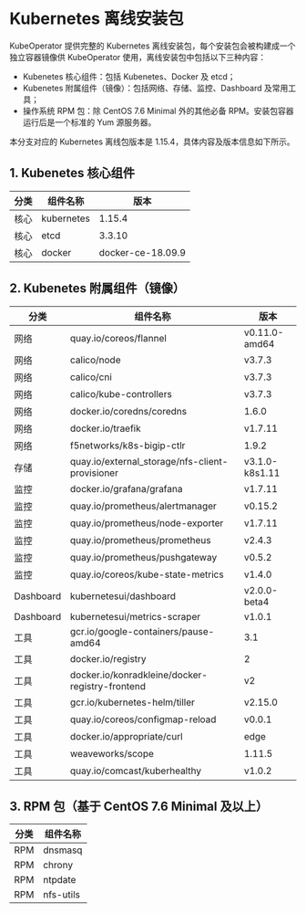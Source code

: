 # Kubernetes 离线安装包

KubeOperator 提供完整的 Kubernetes 离线安装包，每个安装包会被构建成一个独立容器镜像供 KubeOperator 使用，离线安装包中包括以下三种内容：

- Kubenetes 核心组件：包括 Kubenetes、Docker 及 etcd；
- Kubenetes 附属组件（镜像）：包括网络、存储、监控、Dashboard 及常用工具；
- 操作系统 RPM 包：除 CentOS 7.6 Minimal 外的其他必备 RPM。安装包容器运行后是一个标准的 Yum 源服务器。

本分支对应的 Kubernetes 离线包版本是 1.15.4，具体内容及版本信息如下所示。

## 1. Kubenetes 核心组件

|  分类  |  组件名称   | 版本  |
|  ---- |  ----  | ----  |
| 核心 | kubernetes  | 1.15.4 |
| 核心 | etcd  | 3.3.10 |
| 核心 | docker  | docker-ce-18.09.9 |

## 2. Kubenetes 附属组件（镜像）

|  分类  |  组件名称   | 版本  |
|  ---- |  ----  | ----  |
| 网络 | quay.io/coreos/flannel | v0.11.0-amd64 |
| 网络 | calico/node | v3.7.3 |
| 网络 | calico/cni | v3.7.3 |
| 网络 | calico/kube-controllers | v3.7.3 |
| 网络 | docker.io/coredns/coredns | 1.6.0 |
| 网络 | docker.io/traefik | v1.7.11 |
| 网络 | f5networks/k8s-bigip-ctlr | 1.9.2 |
| 存储 | quay.io/external_storage/nfs-client-provisioner | v3.1.0-k8s1.11 |
| 监控 | docker.io/grafana/grafana | v1.7.11 |
| 监控 | quay.io/prometheus/alertmanager | v0.15.2 |
| 监控 | quay.io/prometheus/node-exporter | v1.7.11 |
| 监控 | quay.io/prometheus/prometheus| v2.4.3 |
| 监控 | quay.io/prometheus/pushgateway| v0.5.2 |********
| 监控 | quay.io/coreos/kube-state-metrics| v1.4.0 |
| Dashboard | kubernetesui/dashboard| v2.0.0-beta4 |
| Dashboard | kubernetesui/metrics-scraper| v1.0.1 |
| 工具 | gcr.io/google-containers/pause-amd64| 3.1 |
| 工具 | docker.io/registry| 2 |
| 工具 | docker.io/konradkleine/docker-registry-frontend| v2 |
| 工具 | gcr.io/kubernetes-helm/tiller| v2.15.0 |
| 工具 | quay.io/coreos/configmap-reload| v0.0.1 |
| 工具 | docker.io/appropriate/curl| edge |
| 工具 | weaveworks/scope| 1.11.5 |
| 工具 | quay.io/comcast/kuberhealthy | v1.0.2 |

## 3. RPM 包（基于 CentOS 7.6 Minimal 及以上）

|  分类  |  组件名称  |
|  ---- |  ----   |
| RPM | dnsmasq  | 
| RPM | chrony  | 
| RPM | ntpdate | 
| RPM | nfs-utils | 
